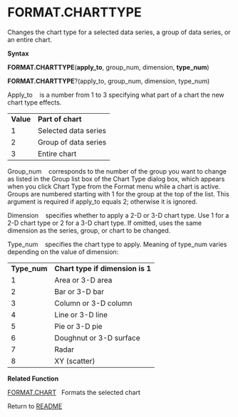 # FORMAT.CHARTTYPE

Changes the chart type for a selected data series, a group of data
series, or an entire chart.

**Syntax**

**FORMAT.CHARTTYPE**(**apply\_to**, group\_num, dimension,
**type\_num**)

**FORMAT.CHARTTYPE**?(apply\_to, group\_num, dimension, type\_num)

Apply\_to&nbsp;&nbsp;&nbsp;&nbsp;is a number from 1 to 3 specifying what
part of a chart the new chart type effects.

|           |                      |
| --------- | -------------------- |
| **Value** | **Part of chart**    |
| 1         | Selected data series |
| 2         | Group of data series |
| 3         | Entire chart         |

Group\_num&nbsp;&nbsp;&nbsp;&nbsp;corresponds to the number of the group
you want to change as listed in the Group list box of the Chart Type
dialog box, which appears when you click Chart Type from the Format menu
while a chart is active. Groups are numbered starting with 1 for the
group at the top of the list. This argument is required if apply\_to
equals 2; otherwise it is ignored.

Dimension&nbsp;&nbsp;&nbsp;&nbsp;specifies whether to apply a 2-D or 3-D
chart type. Use 1 for a 2-D chart type or 2 for a 3-D chart type. If
omitted, uses the same dimension as the series, group, or chart to be
changed.

Type\_num&nbsp;&nbsp;&nbsp;&nbsp;specifies the chart type to apply.
Meaning of type\_num varies depending on the value of dimension:

|               |                                  |
| ------------- | -------------------------------- |
| **Type\_num** | **Chart type if dimension is 1** |
| 1             | Area or 3-D area                 |
| 2             | Bar or 3-D bar                   |
| 3             | Column or 3-D column             |
| 4             | Line or 3-D line                 |
| 5             | Pie or 3-D pie                   |
| 6             | Doughnut or 3-D surface          |
| 7             | Radar                            |
| 8             | XY (scatter)                     |

**Related Function**

[FORMAT.CHART](FORMAT.CHART.md)&nbsp;&nbsp;&nbsp;Formats the selected chart



Return to [README](README.md#F)

